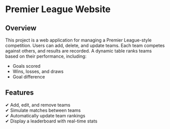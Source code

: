 # Premier League Website  

## Overview  
This project is a web application for managing a Premier League-style competition. Users can add, delete, and update teams. Each team competes against others, and results are recorded. A dynamic table ranks teams based on their performance, including:  
- Goals scored  
- Wins, losses, and draws  
- Goal difference  

## Features  
✔ Add, edit, and remove teams  
✔ Simulate matches between teams  
✔ Automatically update team rankings  
✔ Display a leaderboard with real-time stats
